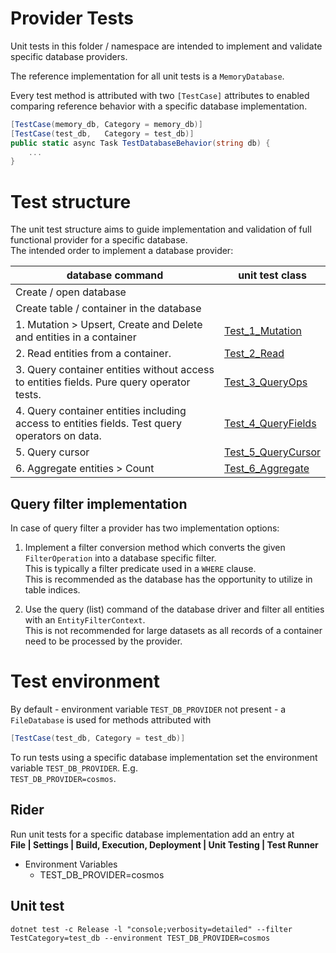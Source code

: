 
# Provider Tests

Unit tests in this folder / namespace are intended to implement and validate specific database providers.

The reference implementation for all unit tests is a `MemoryDatabase`.

Every test method is attributed with two `[TestCase]` attributes to enabled comparing
reference behavior with a specific database implementation.

```csharp
[TestCase(memory_db, Category = memory_db)]
[TestCase(test_db,   Category = test_db)]
public static async Task TestDatabaseBehavior(string db) {
    ...
}
```

# Test structure

The unit test structure aims to guide implementation and validation of full functional provider for a specific database.  
The intended order to implement a database provider:

| database command                                                                              | unit test class                                   |
|-----------------------------------------------------------------------------------------------|-------------------------------------------------- |
|    Create / open database                                                                     |                                                   |
|    Create table / container in the database                                                   |                                                   |
| 1. Mutation > Upsert, Create and Delete and entities in a container                           | [Test_1_Mutation](Test/Test_1_Mutation.cs)        |
| 2. Read entities from a container.                                                            | [Test_2_Read](Test/Test_2_Read.cs)                |
| 3. Query container entities without access to entities fields. Pure query operator tests.     | [Test_3_QueryOps](Test/Test_3_QueryOps.cs)        |
| 4. Query container entities including access to entities fields. Test query operators on data.| [Test_4_QueryFields](Test/Test_4_QueryFields.cs)  |
| 5. Query cursor                                                                               | [Test_5_QueryCursor](Test/Test_5_QueryCursor.cs)  |
| 6. Aggregate entities > Count                                                                 | [Test_6_Aggregate](Test/Test_6_Aggregate.cs)      |


## Query filter implementation

In case of query filter a provider has two implementation options:

1. Implement a filter conversion method which converts the given `FilterOperation` into a database specific filter.  
   This is typically a filter predicate used in a `WHERE` clause.  
   This is recommended as the database has the opportunity to utilize in table indices.

2. Use the query (list) command of the database driver and filter all entities with an `EntityFilterContext`.  
   This is not recommended for large datasets as all records of a container need to be processed by the provider.


# Test environment

By default - environment variable `TEST_DB_PROVIDER` not present - a `FileDatabase` is used for methods attributed with
```csharp
[TestCase(test_db, Category = test_db)]
```

To run tests using a specific database implementation set the environment variable `TEST_DB_PROVIDER`. E.g.  
`TEST_DB_PROVIDER=cosmos`.

## Rider
Run unit tests for a specific database implementation add an entry at  
**File | Settings | Build, Execution, Deployment | Unit Testing | Test Runner**  
- Environment Variables
    - TEST_DB_PROVIDER=cosmos

## Unit test
```
dotnet test -c Release -l "console;verbosity=detailed" --filter TestCategory=test_db --environment TEST_DB_PROVIDER=cosmos
```